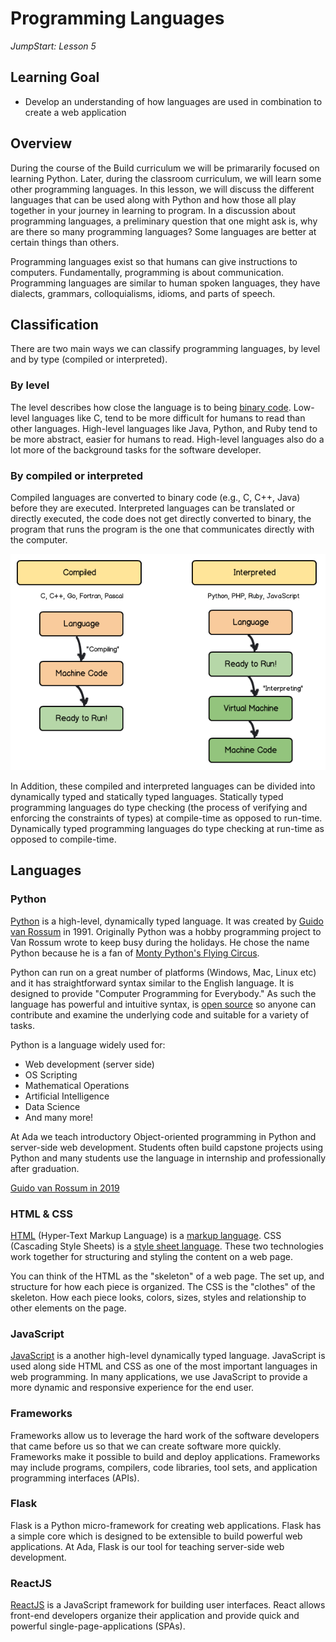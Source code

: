 # Programming Languages

_JumpStart: Lesson 5_

## Learning Goal

* Develop an understanding of how languages are used in combination to create a web application

## Overview

During the course of the Build curriculum we will be primararily focused on learning Python. Later, during the classroom curriculum, we will learn some other programming languages. In this lesson, we will discuss the different languages that can be used along with Python and how those all play together in your journey in learning to program. In a discussion about programming languages, a preliminary question that one might ask is, why are there so many programming languages? Some languages are better at certain things than others.

Programming languages exist so that humans can give instructions to computers. Fundamentally, programming is about communication. Programming languages are similar to human spoken languages, they have dialects, grammars, colloquialisms, idioms, and parts of speech.

## Classification

There are two main ways we can classify programming languages, by level and by type (compiled or interpreted).

### By level

The level describes how close the language is to being [binary code](https://en.wikipedia.org/wiki/Binary_code). Low-level languages like C, tend to be more difficult for humans to read than other languages. High-level languages like Java, Python, and Ruby tend to be more abstract, easier for humans to read. High-level languages also do a lot more of the background tasks for the software developer.

### By compiled or interpreted

Compiled languages are converted to binary code (e.g., C, C++, Java) before they are executed. Interpreted languages can be translated or directly executed, the code does not get directly converted to binary, the program that runs the program is the one that communicates directly with the computer.

![Compiled vs Interpreted](./images/compiled-interpreted.png)

In Addition, these compiled and interpreted languages can be divided into dynamically typed and statically typed languages. Statically typed programming languages do type checking (the process of verifying and enforcing the constraints of types) at compile-time as opposed to run-time. Dynamically typed programming languages do type checking at run-time as opposed to compile-time.

## Languages

### Python

[Python](https://www.python.org) is a high-level, dynamically typed language.  It was created by [Guido van Rossum](https://en.wikipedia.org/wiki/Guido_van_Rossum) in 1991.  Originally Python was a hobby programming project to Van Rossum wrote to keep busy during the holidays.  He chose the name Python because he is a fan of [Monty Python's Flying Circus](https://en.wikipedia.org/wiki/Monty_Python%27s_Flying_Circus).

Python can run on a great number of platforms (Windows, Mac, Linux etc) and it has straightforward syntax similar to the English language.  It is designed to provide "Computer Programming for Everybody."  As such the language has powerful and intuitive syntax, is [open source](https://en.wikipedia.org/wiki/Open-source_software) so anyone can contribute and examine the underlying code and suitable for a variety of tasks.

Python is a language widely used for:

* Web development (server side)
* OS Scripting
* Mathematical Operations
* Artificial Intelligence
* Data Science
* And many more!

At Ada we teach introductory Object-oriented programming in Python and server-side web development.  Students often build capstone projects using Python and many students use the language in internship and professionally after graduation.

[Guido van Rossum in 2019](images/guido-headshot-2019.jpg)

### HTML & CSS

[HTML](https://developer.mozilla.org/en-US/docs/Web/HTML) (Hyper-Text Markup Language) is a [markup language](https://en.wikipedia.org/wiki/Markup_language). CSS (Cascading Style Sheets) is a [style sheet language](https://en.wikipedia.org/wiki/Style_sheet_language). These two technologies work together for structuring and styling the content on a web page.

You can think of the HTML as the "skeleton" of a web page. The set up, and structure for how each piece is organized. The CSS is the "clothes" of the skeleton. How each piece looks, colors, sizes, styles and relationship to other elements on the page.

### JavaScript

[JavaScript](https://developer.mozilla.org/en-US/docs/Learn/JavaScript/First_steps/What_is_JavaScript) is a another high-level dynamically typed language. JavaScript is used along side HTML and CSS as one of the most important languages in web programming. In many applications, we use JavaScript to provide a more dynamic and responsive experience for the end user.

### Frameworks

Frameworks allow us to leverage the hard work of the software developers that came before us so that we can create software more quickly. Frameworks make it possible to build and deploy applications. Frameworks may include programs, compilers, code libraries, tool sets, and application programming interfaces (APIs).

### Flask

Flask is a Python micro-framework for creating web applications.  Flask has a simple core which is designed to be extensible to build powerful web applications.  At Ada, Flask is our tool for teaching server-side web development.

### ReactJS

[ReactJS](https://reactjs.org/) is a JavaScript framework for building user interfaces.  React allows front-end developers organize their application and provide quick and powerful single-page-applications (SPAs).

